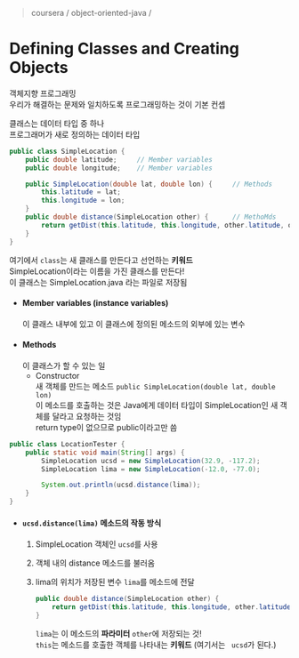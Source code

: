 > coursera / object-oriented-java / 
# Defining Classes and Creating Objects

객체지향 프로그래밍  
우리가 해결하는 문제와 일치하도록 프로그래밍하는 것이 기본 컨셉  

클래스는 데이터 타입 중 하나  
프로그래머가 새로 정의하는 데이터 타입  

```java
public class SimpleLocation {
    public double latitude;     // Member variables
    public double longitude;    // Member variables

    public SimpleLocation(double lat, double lon) {     // Methods
        this.latitude = lat;
        this.longitude = lon;
    }
    public double distance(SimpleLocation other) {      // MethoMds
        return getDist(this.latitude, this.longitude, other.latitude, other.longitude);
    }
}
```
여기에서 `class`는 새 클래스를 만든다고 선언하는 **키워드**  
SimpleLocation이라는 이름을 가진 클래스를 만든다!  
이 클래스는 SimpleLocation.java 라는 파일로 저장됨
*  ####  Member variables (instance variables)  
    이 클래스 내부에 있고 이 클래스에 정의된 메소드의 외부에 있는 변수  
*  #### Methods  
    이 클래스가 할 수 있는 일  
    * Constructor   
      새 객체를 만드는 메소드 
      `public SimpleLocation(double lat, double lon)`   
      이 메소드를 호출하는 것은 Java에게 데이터 타입이 SimpleLocation인 새 객체를 달라고 요청하는 것임   
      return type이 없으므로 public이라고만 씀    


```java
public class LocationTester {
    public static void main(String[] args) {
        SimpleLocation ucsd = new SimpleLocation(32.9, -117.2);
        SimpleLocation lima = new SimpleLocation(-12.0, -77.0);

        System.out.println(ucsd.distance(lima));
    }
}
```
* #### `ucsd.distance(lima)` 메소드의 작동 방식
  1) SimpleLocation 객체인 `ucsd`를 사용
  2) 객체 내의 distance 메소드를 불러옴
  3) lima의 위치가 저장된 변수 `lima`를 메소드에 전달
  
      ```java
      public double distance(SimpleLocation other) {     
          return getDist(this.latitude, this.longitude, other.latitude, other.longitude);
      }
      ```
      `lima`는 이 메소드의 **파라미터** `other`에 저장되는 것!  
      `this`는 메소드를 호출한 객체를 나타내는 **키워드** (여기서는 ` ucsd`가 된다.) 
